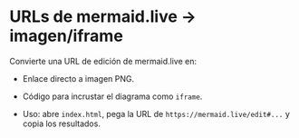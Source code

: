 # URLs de mermaid.live → imagen/iframe

Convierte una URL de edición de mermaid.live en:
- Enlace directo a imagen PNG.
- Código para incrustar el diagrama como `iframe`.

- Uso: abre `index.html`, pega la URL de `https://mermaid.live/edit#...` y copia los resultados.

